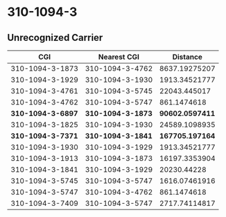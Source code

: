 # 310-1094-3
## Unrecognized Carrier


| CGI | Nearest CGI | Distance |
|-----|-------------|----------|
| 310-1094-3-1873 | 310-1094-3-4762 | 8637.19275207 |
| 310-1094-3-1929 | 310-1094-3-1930 | 1913.34521777 |
| 310-1094-3-4761 | 310-1094-3-5745 | 22043.445017 |
| 310-1094-3-4762 | 310-1094-3-5747 | 861.1474618 |
| **310-1094-3-6897** | **310-1094-3-1873** | **90602.0597411** |
| 310-1094-3-1825 | 310-1094-3-1930 | 24589.1098935 |
| **310-1094-3-7371** | **310-1094-3-1841** | **167705.197164** |
| 310-1094-3-1930 | 310-1094-3-1929 | 1913.34521777 |
| 310-1094-3-1913 | 310-1094-3-1873 | 16197.3353904 |
| 310-1094-3-1841 | 310-1094-3-1929 | 20230.44228 |
| 310-1094-3-5745 | 310-1094-3-5747 | 1616.07461916 |
| 310-1094-3-5747 | 310-1094-3-4762 | 861.1474618 |
| 310-1094-3-7409 | 310-1094-3-5747 | 2717.74114817 |
